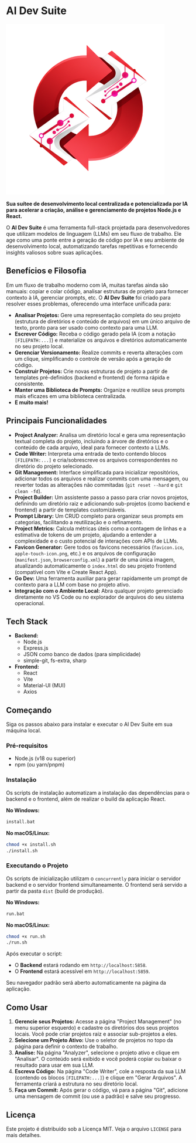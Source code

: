 # AI Dev Suite

![Logo](ai-dev-suite-frontend/src/assets/logo.png)

**Sua suítee de desenvolvimento local centralizada e potencializada por IA para acelerar a criação, análise e gerenciamento de projetos Node.js e React.**

O **AI Dev Suite** é uma ferramenta full-stack projetada para desenvolvedores que utilizam modelos de linguagem (LLMs) em seu fluxo de trabalho. Ele age como uma ponte entre a geração de código por IA e seu ambiente de desenvolvimento local, automatizando tarefas repetitivas e fornecendo insights valiosos sobre suas aplicações.

## Benefícios e Filosofia

Em um fluxo de trabalho moderno com IA, muitas tarefas ainda são manuais: copiar e colar código, analisar estruturas de projeto para fornecer contexto à IA, gerenciar prompts, etc. O **AI Dev Suite** foi criado para resolver esses problemas, oferecendo uma interface unificada para:

- **Analisar Projetos:** Gere uma representação completa do seu projeto (estrutura de diretórios e conteúdo de arquivos) em um único arquivo de texto, pronto para ser usado como contexto para uma LLM.
- **Escrever Código:** Receba o código gerado pela IA (com a notação `[FILEPATH:...]`) e materialize os arquivos e diretórios automaticamente no seu projeto local.
- **Gerenciar Versionamento:** Realize commits e reverta alterações com um clique, simplificando o controle de versão após a geração de código.
- **Construir Projetos:** Crie novas estruturas de projeto a partir de templates pré-definidos (backend e frontend) de forma rápida e consistente.
- **Manter uma Biblioteca de Prompts:** Organize e reutilize seus prompts mais eficazes em uma biblioteca centralizada.
- **E muito mais!**

## Principais Funcionalidades

- **Project Analyzer:** Analisa um diretório local e gera uma representação textual completa do projeto, incluindo a árvore de diretórios e o conteúdo de cada arquivo, ideal para fornecer contexto a LLMs.
- **Code Writer:** Interpreta uma entrada de texto contendo blocos `[FILEPATH:...]` e cria/sobrescreve os arquivos correspondentes no diretório do projeto selecionado.
- **Git Management:** Interface simplificada para inicializar repositórios, adicionar todos os arquivos e realizar commits com uma mensagem, ou reverter todas as alterações não commitadas (`git reset --hard` e `git clean -fd`).
- **Project Builder:** Um assistente passo a passo para criar novos projetos, definindo um diretório raiz e adicionando sub-projetos (como backend e frontend) a partir de templates customizáveis.
- **Prompt Library:** Um CRUD completo para organizar seus prompts em categorias, facilitando a reutilização e o refinamento.
- **Project Metrics:** Calcula métricas úteis como a contagem de linhas e a estimativa de tokens de um projeto, ajudando a entender a complexidade e o custo potencial de interações com APIs de LLMs.
- **Favicon Generator:** Gere todos os favicons necessários (`favicon.ico`, `apple-touch-icon.png`, etc.) e os arquivos de configuração (`manifest.json`, `browserconfig.xml`) a partir de uma única imagem, atualizando automaticamente o `index.html` do seu projeto frontend (compatível com Vite e Create React App).
- **Go Dev:** Uma ferramenta auxiliar para gerar rapidamente um prompt de contexto para a LLM com base no projeto ativo.
- **Integração com o Ambiente Local:** Abra qualquer projeto gerenciado diretamente no VS Code ou no explorador de arquivos do seu sistema operacional.

## Tech Stack

- **Backend:**
  - Node.js
  - Express.js
  - JSON como banco de dados (para simplicidade)
  - simple-git, fs-extra, sharp
- **Frontend:**
  - React
  - Vite
  - Material-UI (MUI)
  - Axios

## Começando

Siga os passos abaixo para instalar e executar o AI Dev Suite em sua máquina local.

### Pré-requisitos

- Node.js (v18 ou superior)
- npm (ou yarn/pnpm)

### Instalação

Os scripts de instalação automatizam a instalação das dependências para o backend e o frontend, além de realizar o build da aplicação React.

**No Windows:**

```bash
install.bat
```

**No macOS/Linux:**

```bash
chmod +x install.sh
./install.sh
```

### Executando o Projeto

Os scripts de inicialização utilizam o `concurrently` para iniciar o servidor backend e o servidor frontend simultaneamente. O frontend será servido a partir da pasta `dist` (build de produção).

**No Windows:**

```bash
run.bat
```

**No macOS/Linux:**

```bash
chmod +x run.sh
./run.sh
```

Após executar o script:

- O **Backend** estará rodando em `http://localhost:5858`.
- O **Frontend** estará acessível em `http://localhost:5859`.

Seu navegador padrão será aberto automaticamente na página da aplicação.

## Como Usar

1.  **Gerencie seus Projetos:** Acesse a página "Project Management" (no menu superior esquerdo) e cadastre os diretórios dos seus projetos locais. Você pode criar projetos raiz e associar sub-projetos a eles.
2.  **Selecione um Projeto Ativo:** Use o seletor de projetos no topo da página para definir o contexto de trabalho.
3.  **Analise:** Na página "Analyzer", selecione o projeto ativo e clique em "Analisar". O conteúdo será exibido e você poderá copiar ou baixar o resultado para usar em sua LLM.
4.  **Escreva Código:** Na página "Code Writer", cole a resposta da sua LLM (contendo os blocos `[FILEPATH:...]`) e clique em "Gerar Arquivos". A ferramenta criará a estrutura no seu diretório local.
5.  **Faça um Commit:** Após gerar o código, vá para a página "Git", adicione uma mensagem de commit (ou use a padrão) e salve seu progresso.

## Licença

Este projeto é distribuído sob a Licença MIT. Veja o arquivo `LICENSE` para mais detalhes.
